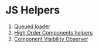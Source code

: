 # JS Helpers

1. [Queued loader](https://github.com/peekhovsky/js-helpers/blob/main/queuedLoader/queuedLoaderService.js)
2. [High Order Components helpers](https://github.com/peekhovsky/js-helpers/tree/main/reactHighOrderComponents)
3. [Component Visibility Observer](https://github.com/peekhovsky/js-helpers/blob/main/componentVisibiliryObserver/componentVisibilityObserver.js)
